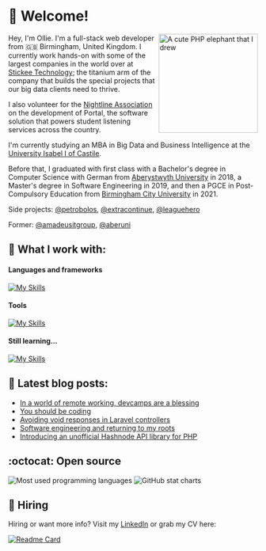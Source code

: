 # 👋 Welcome!

<img align="right" alt="A cute PHP elephant that I drew" height="200" src="https://github.com/oliverearl/oliverearl/assets/14837181/ead3f393-4a1b-4357-9b3a-452bad98b760" />

Hey, I'm Ollie. I'm a full-stack web developer from 🇬🇧 Birmingham, United Kingdom. I currently work hands-on with some of the largest companies in the world over at [Stickee Technology](https://www.github.com/stickeeuk); the titanium arm of the company that builds the special projects that our big data clients need to thrive.

I also volunteer for the [Nightline Association](https://www.github.com/nightline-association) on the development of Portal, the software solution that powers student listening services across the country.

I'm currently studying an MBA in Big Data and Business Intelligence at the [University Isabel I of Castile](https://www.ui1.es/). 

Before that, I graduated with first class with a Bachelor's degree in Computer Science with German from [Aberystwyth University](https://www.aber.ac.uk) in 2018, a Master's degree in Software Engineering in 2019, and then a PGCE in Post-Compulsory Education from [Birmingham City University](https://www.bcu.ac.uk) in 2021.

Side projects: [@petrobolos](https://github.com/petrobolos), [@extracontinue](https://github.com/extracontinue), [@leaguehero](https://www.github.com/leagueheroapp)

Former: [@amadeusitgroup](https://github.com/amadeusitgroup), [@aberuni](https://www.aber.ac.uk)

## 🧰 What I work with:

#### Languages and frameworks
[![My Skills](https://skillicons.dev/icons?i=php,laravel,wordpress,nodejs,mysql,postgres,javascript,typescript,vue,nuxt,jquery,html,css,sass,tailwind,bootstrap,graphql,bash,godot,unity,gamemakerstudio,flutter,dart,c,cs,dotnet,java,ruby,py,arduino)](https://skillicons.dev)

#### Tools
[![My Skills](https://skillicons.dev/icons?i=linux,docker,aws,redis,postman,latex,markdown,git,github,githubactions,vite,webpack,figma,ps)](https://skillicons.dev)

#### Still learning...
[![My Skills](https://skillicons.dev/icons?i=symfony,adonis,alpinejs)](https://skillicons.dev)

## 📖 Latest blog posts:

<!--START_SECTION:feed-->
* [In a world of remote working, devcamps are a blessing](https:&#x2F;&#x2F;www.oliverearl.co.uk&#x2F;blog&#x2F;in-a-world-of-remote-working-devcamps-are-a-blessing)
* [You should be coding](https:&#x2F;&#x2F;www.oliverearl.co.uk&#x2F;blog&#x2F;you-should-be-coding)
* [Avoiding void responses in Laravel controllers](https:&#x2F;&#x2F;www.oliverearl.co.uk&#x2F;blog&#x2F;avoiding-null-responses-in-laravel-controllers)
* [Software engineering and returning to my roots](https:&#x2F;&#x2F;www.oliverearl.co.uk&#x2F;blog&#x2F;software-engineering-and-returning-to-my-roots)
* [Introducing an unofficial Hashnode API library for PHP](https:&#x2F;&#x2F;www.oliverearl.co.uk&#x2F;blog&#x2F;introducing-an-unofficial-hashnode-api-library-for-php)
<!--END_SECTION:feed-->

## :octocat: Open source

<div>
  <img src="https://github-readme-stats.vercel.app/api/top-langs/?username=oliverearl&hide=tex&title_color=ffffff&text_color=c9cacc&icon_color=2bbc8a&bg_color=1d1f21&langs_count=3" alt="Most used programming languages" />
  <img src="https://github-readme-stats.vercel.app/api?username=oliverearl&show_icons=true&line_height=27&count_private=true&title_color=ffffff&text_color=c9cacc&icon_color=2bbc8a&bg_color=1d1f21" alt="GitHub stat charts" />
</div>


## 📝 Hiring

Hiring or want more info? Visit my [LinkedIn](https://www.linkedin.com) or grab my CV here:

[![Readme Card](https://github-readme-stats.vercel.app/api/pin/?username=oliverearl&repo=resume-2023)](https://github.com/oliverearl/resume-2023)
